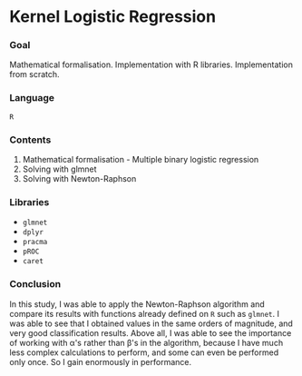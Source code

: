 # Kernel Logistic Regression

### Goal
Mathematical formalisation. Implementation with R libraries. Implementation from scratch.

### Language
```R```

### Contents
1. Mathematical formalisation - Multiple binary logistic regression
2. Solving with glmnet
3. Solving with Newton-Raphson

### Libraries
* ```glmnet```
* ```dplyr```
* ```pracma```
* ```pROC```
* ```caret```

### Conclusion
In this study, I was able to apply the Newton-Raphson algorithm and compare its results with functions already defined on ```R``` such as ```glmnet```. I was able to see that I obtained values in the same orders of magnitude, and very good classification results. Above all, I was able to see the importance of working with α's rather than β's in the algorithm, because I have much less complex calculations to perform, and some can even be performed only once. So I gain enormously in performance.
